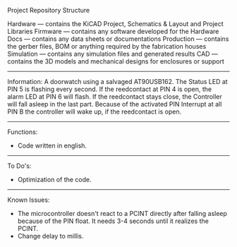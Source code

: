 Project Repository Structure

Hardware    — contains the KiCAD Project, Schematics & Layout and Project Libraries
Firmware    — contains any software developed for the Hardware
Docs        — contains any data sheets or documentations
Production  — contains the gerber files, BOM or anything required by the fabrication houses
Simulation  — contains any simulation files and generated results
CAD         — contains the 3D models and mechanical designs for enclosures or support

***

Information:
A doorwatch using a salvaged AT90USB162.
The Status LED at PIN 5 is flashing every second.
If the reedcontact at PIN 4 is open, the alarm LED at PIN 6 will flash.
If the reedcontact stays close, the Controller will fall asleep in the last part.
Because of the activated PIN Interrupt at all PIN B the controller will wake up, if the reedcontact is open.

***

Functions:
- Code written in english.

***

To Do's:
- Optimization of the code.

***

Known Issues:
- The microcontroller doesn't react to a PCINT directly after falling asleep because of the PIN float. It needs 3-4 seconds until it realizes the PCINT.
- Change delay to millis.
